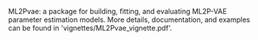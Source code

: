 ML2Pvae: a package for building, fitting, and evaluating ML2P-VAE parameter estimation models. More details, documentation, and examples can be found in 'vignettes/ML2Pvae_vignette.pdf'.
